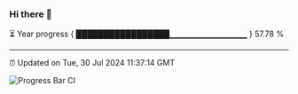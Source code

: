 ### Hi there 👋

⏳ Year progress { █████████████████▁▁▁▁▁▁▁▁▁▁▁▁▁ } 57.78 %

---

⏰ Updated on Tue, 30 Jul 2024 11:37:14 GMT

![Progress Bar CI](https://github.com/IshwaranRudhara/GIT-ACTION/workflows/Progress%20Bar%20CI/badge.svg)
